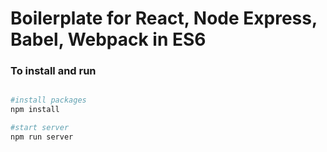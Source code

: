 # Boilerplate for React, Node Express, Babel, Webpack in ES6

### To install and run

``` bash

#install packages
npm install

#start server
npm run server
```
